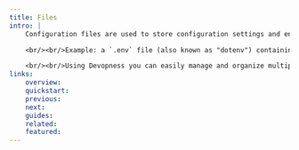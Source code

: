 ```yaml
---
title: Files
intro: |
    Configuration files are used to store configuration settings and environment variables that are used by application and infrastructure resources.

    <br/><br/>Example: a `.env` file (also known as "dotenv") containing environment variables for an `Application`).

    <br/><br/>Using Devopness you can easily manage and organize multiple configuration files on your environment resources defining custom variables to be set during a deploy, without the need of hard-coding them directly into your application code and without the need of SSH into your server every time an environment variable needs to be updated.
links:
    overview:
    quickstart:
    previous:
    next:
    guides:
    related:
    featured:
---
```

